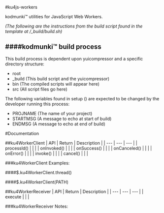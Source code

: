 #ku4js-workers

kodmunki™ utilities for JavaScript Web Workers.

*(The following are the instructions from the build script found in the template at /_build/build.sh)*

####kodmunki™ build process
---

This build process is dependent upon yuicompressor and a specific directory structure:

* root  
 * _build (This build script and the yuicompressor)
 * bin (The compiled scripts will appear here)
 * src (All script files go here)

The following variables found in setup () are
expected to be changed by the developer running
this process:

* PROJNAME (The name of your project)
* STARTMSG (A message to echo at start of build)
* ENDMSG (A message to echo at end of build)


#Documentation


##ku4WorkerClient
| API | Return | Description |
| --- | --- | --- |
| processId() |  |  |
| onInvoked() |  |  |
| onSuccess() |  |  |
| onCanceled() |  |  |
| onError() |  |  |
| invoke() |  |  |
| cancel() |  |  |

###ku4WorkerClient Examples:

####$.ku4WorkerClient.thread()

####$.ku4WorkerClient(PATH)

##ku4WorkerReceiver
| API | Return | Description |
| --- | --- | --- |
| execute |  |  |

###ku4WorkerReceiver Notes: